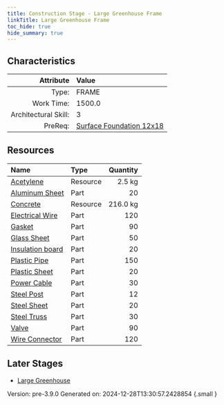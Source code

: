 ```yaml
---
title: Construction Stage - Large Greenhouse Frame
linkTitle: Large Greenhouse Frame
toc_hide: true
hide_summary: true
---
```


## Characteristics

| Attribute      | Value |
|--------:|:------|
|Type:|FRAME|
|Work Time:|1500.0|
|Architectural Skill:|3|
|PreReq:|[Surface Foundation 12x18](/docs/definitions/construction/surface-foundation-12x18)|

## Resources

| Name | Type | Quantity |
|:-----|:-----|-----:|
|[Acetylene](/docs/definitions/resource/acetylene)|Resource|2.5 kg|
|[Aluminum Sheet](/docs/definitions/part/aluminum-sheet)|Part|20|
|[Concrete](/docs/definitions/resource/concrete)|Resource|216.0 kg|
|[Electrical Wire](/docs/definitions/part/electrical-wire)|Part|120|
|[Gasket](/docs/definitions/part/gasket)|Part|90|
|[Glass Sheet](/docs/definitions/part/glass-sheet)|Part|50|
|[Insulation board](/docs/definitions/part/insulation-board)|Part|20|
|[Plastic Pipe](/docs/definitions/part/plastic-pipe)|Part|150|
|[Plastic Sheet](/docs/definitions/part/plastic-sheet)|Part|20|
|[Power Cable](/docs/definitions/part/power-cable)|Part|30|
|[Steel Post](/docs/definitions/part/steel-post)|Part|12|
|[Steel Sheet](/docs/definitions/part/steel-sheet)|Part|20|
|[Steel Truss](/docs/definitions/part/steel-truss)|Part|30|
|[Valve](/docs/definitions/part/valve)|Part|90|
|[Wire Connector](/docs/definitions/part/wire-connector)|Part|120|

## Later Stages
- [Large Greenhouse](/docs/definitions/construction/large-greenhouse)


Version: pre-3.9.0 Generated on: 2024-12-28T13:30:57.2428854
{.small }